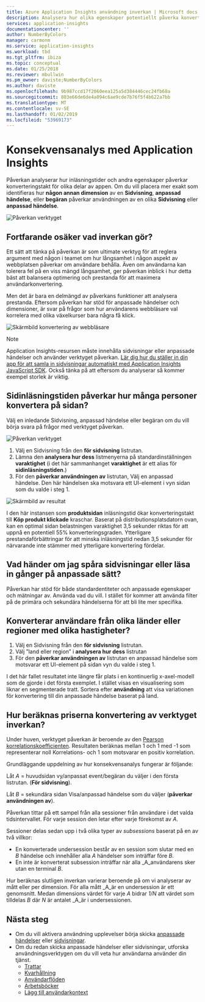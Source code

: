 ```yaml
---
title: Azure Application Insights användning inverkan | Microsoft docs
description: Analysera hur olika egenskaper potentiellt påverka konverteringstakt för delar av dina appar.
services: application-insights
documentationcenter: ''
author: NumberByColors
manager: carmonm
ms.service: application-insights
ms.workload: tbd
ms.tgt_pltfrm: ibiza
ms.topic: conceptual
ms.date: 01/25/2018
ms.reviewer: mbullwin
ms.pm_owner: daviste;NumberByColors
ms.author: daviste
ms.openlocfilehash: 9b987ccd17f2060eea125a5d384446cec24fb68a
ms.sourcegitcommit: 803e66de6de4a094c6ae9cde7b76f5f4b622a7bb
ms.translationtype: MT
ms.contentlocale: sv-SE
ms.lasthandoff: 01/02/2019
ms.locfileid: "53969173"
---
```

# <a name="impact-analysis-with-application-insights"></a>Konsekvensanalys med Application Insights

Påverkan analyserar hur inläsningstider och andra egenskaper påverkar konverteringstakt för olika delar av appen. Om du vill placera mer exakt som identifieras hur **någon annan dimension** av en **Sidvisning**, **anpassad händelse**, eller **begäran** påverkar användningen av en olika **Sidvisning** eller **anpassad händelse**. 

![Påverkan verktyget](./media/app-insights-usage-impact/0001-impact.png)

## <a name="still-not-sure-what-impact-does"></a>Fortfarande osäker vad inverkan gör?

Ett sätt att tänka på påverkan är som ultimate verktyg för att reglera argument med någon i teamet om hur långsamhet i någon aspekt av webbplatsen påverkar om användare behålla. Även om användarna kan tolerera fel på en viss mängd långsamhet, ger påverkan inblick i hur detta bäst att balansera optimering och prestanda för att maximera användarkonvertering.

Men det är bara en delmängd av påverkans funktioner att analysera prestanda. Eftersom påverkan har stöd för anpassade händelser och dimensioner, är svar på frågor som hur användarens webbläsare val korrelera med olika växelkurser bara några få klick.

![Skärmbild konvertering av webbläsare](./media/app-insights-usage-impact/0004-browsers.png)

> [!NOTE]
> Application Insights-resursen måste innehålla sidvisningar eller anpassade händelser och använder verktyget påverkan. [Lär dig hur du ställer in din app för att samla in sidvisningar automatiskt med Application Insights JavaScript SDK](../azure-monitor/app/javascript.md). Också tänka på att eftersom du analyserar så kommer exempel storlek är viktig.
>
>

## <a name="is-page-load-time-impacting-how-many-people-convert-on-my-page"></a>Sidinläsningstiden påverkar hur många personer konvertera på sidan?

Välj en inledande Sidvisning, anpassad händelse eller begäran om du vill börja svara på frågor med verktyget påverkan.

![Påverkan verktyget](./media/app-insights-usage-impact/0002-dropdown.png)

1. Välj en Sidvisning från den **för sidvisning** listrutan.
2. Lämna den **analysera hur dess** listmenyerna på standardinställningen **varaktighet** (i det här sammanhanget **varaktighet** är ett alias för **sidinläsningstiden**.)
3. För den **påverkar användningen av** listrutan, Välj en anpassad händelse. Den här händelsen ska motsvara ett UI-element i vyn sidan som du valde i steg 1.

![Skärmbild av resultat](./media/app-insights-usage-impact/0003-results.png)

I den här instansen som **produktsidan** inläsningstid ökar konverteringstakt till **Köp produkt klickade** kraschar. Baserat på distributionsplatsdatorn ovan, kan en optimal sidan belastningen varaktighet 3,5 sekunder riktas för att uppnå en potentiell 55% konverteringsgraden. Ytterligare prestandaförbättringar för att minska inläsningstid nedan 3,5 sekunder för närvarande inte stämmer med ytterligare konvertering fördelar.

## <a name="what-if-im-tracking-page-views-or-load-times-in-custom-ways"></a>Vad händer om jag spåra sidvisningar eller läsa in gånger på anpassade sätt?

Påverkan har stöd för både standardentiteter och anpassade egenskaper och mätningar av. Använda vad du vill. I stället för kommer att använda filter på de primära och sekundära händelserna för att bli lite mer specifika.

## <a name="do-users-from-different-countries-or-regions-convert-at-different-rates"></a>Konverterar användare från olika länder eller regioner med olika hastigheter?

1. Välj en Sidvisning från den **för sidvisning** listrutan.
2. Välj ”land eller region” i **analysera hur dess** listrutan
3. För den **påverkar användningen av** listrutan en anpassad händelse som motsvarar ett UI-element på sidan vyn du valde i steg 1.

I det här fallet resultatet inte längre får plats i en kontinuerlig x-axel-modell som de gjorde i det första exemplet. I stället visas en visualisering som liknar en segmenterade tratt. Sortera efter **användning** att visa variationen för konvertering till din anpassade händelse baserat på land.


## <a name="how-does-the-impact-tool-calculate-these-conversion-rates"></a>Hur beräknas priserna konvertering av verktyget inverkan?

Under huven, verktyget påverkan är beroende av den [Pearson korrelationskoefficienten](https://en.wikipedia.org/wiki/Pearson_correlation_coefficient). Resultaten beräknas mellan 1 och 1 med -1 som representerar noll Korrelations- och 1 som motsvarar en positiv korrelation.

Grundläggande uppdelning av hur konsekvensanalys fungerar är följande:

Låt _A_ = huvudsidan vy/anpassat event/begäran du väljer i den första listrutan. (**För sidvisning**).

Låt _B_ = sekundära sidan Visa/anpassad händelse som du väljer (**påverkar användningen av**).

Påverkan tittar på ett sampel från alla sessioner från användare i det valda tidsintervallet. För varje session den letar efter varje förekomst av _A_.

Sessioner delas sedan upp i två olika typer av _subsessions_ baserat på en av två villkor:

- En konverterade undersession består av en session som slutar med en _B_ händelse och innehåller alla _A_ händelser som inträffar före _B_.
- En inte är konverterat subsession inträffar när alla _A_användarens sker utan en terminal _B_.

Hur beräknas slutligen inverkan varierar beroende på om vi analyserar av mått eller per dimension. För alla mått _A_är en undersession är ett genomsnitt. Medan dimensions värdet för varje _A_ bidrar _1/N_ att värdet som tilldelas _B_ där _N_ är antalet _A_är i undersessionen.

## <a name="next-steps"></a>Nästa steg

- Om du vill aktivera användning upplevelser börja skicka [anpassade händelser](https://docs.microsoft.com/azure/application-insights/app-insights-api-custom-events-metrics#trackevent) eller [sidvisningar](https://docs.microsoft.com/azure/application-insights/app-insights-api-custom-events-metrics#page-views).
- Om du redan skicka anpassade händelser eller sidvisningar, utforska användningsverktygen om du vill veta hur användarna använder din tjänst.
    - [Trattar](usage-funnels.md)
    - [Kvarhållning](app-insights-usage-retention.md)
    - [Användarflöden](app-insights-usage-flows.md)
    - [Arbetsböcker](app-insights-usage-workbooks.md)
    - [Lägg till användarkontext](app-insights-usage-send-user-context.md)